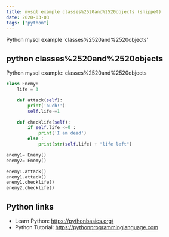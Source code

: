 ```yaml
---
title: mysql example classes%2520and%2520objects (snippet)
date: 2020-03-03
tags: ["python"]
---
```

Python mysql example 'classes%2520and%2520objects'


## python classes%2520and%2520objects

Python mysql example: classes%2520and%2520objects

```python
class Enemy:
    life = 3

    def attack(self):
        print('ouch!')
        self.life-=1

    def checklife(self):
        if self.life <=0 :
            print('I am dead')
        else :
            print(str(self.life) + "life left")

enemy1= Enemy()
enemy2= Enemy()

enemy1.attack()
enemy1.attack()
enemy1.checklife()
enemy2.checklife()


```

## Python links

- Learn Python: https://pythonbasics.org/
- Python Tutorial: https://pythonprogramminglanguage.com
